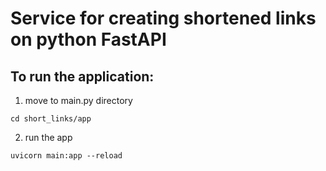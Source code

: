 # Service for creating shortened links on python FastAPI

## To run the application:
1. move to main.py directory
``` shell
cd short_links/app
```
2. run the app
``` shell
uvicorn main:app --reload
```

